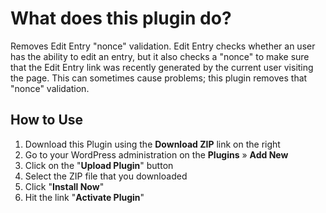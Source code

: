# What does this plugin do?

Removes Edit Entry "nonce" validation. Edit Entry checks whether an user has the ability to edit an entry, but it also checks a "nonce" to make sure that the Edit Entry link was recently generated by the current user visiting the page. This can sometimes cause problems; this plugin removes that "nonce" validation.

## How to Use

1. Download this Plugin using the **Download ZIP** link on the right
2. Go to your WordPress administration on the **Plugins** » **Add New**
3. Click on the "**Upload Plugin**" button
4. Select the ZIP file that you downloaded
5. Click "**Install Now**"
6. Hit the link "**Activate Plugin**"